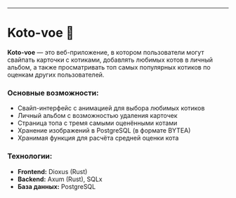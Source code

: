 ---

# Koto-voe 🐾

**Koto-voe** — это веб-приложение, в котором пользователи могут свайпать карточки с котиками, добавлять любимых котов в личный альбом, а также просматривать топ самых популярных котиков по оценкам других пользователей.

### Основные возможности:


* Свайп-интерфейс с анимацией для выбора любимых котиков
* Личный альбом с возможностью удаления карточек
* Страница топа с тремя самыми оценёнными котами
* Хранение изображений в PostgreSQL (в формате BYTEA)
* Хранимая функция для расчёта средней оценки кота

### Технологии:

* **Frontend:** Dioxus (Rust)
* **Backend:** Axum (Rust), SQLx
* **База данных:** PostgreSQL

